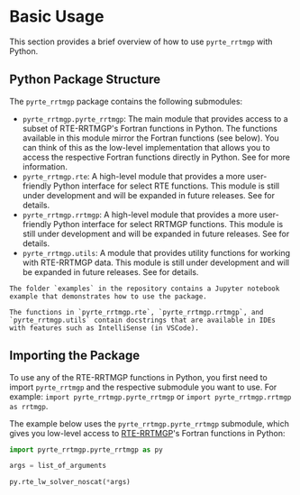 # Basic Usage

This section provides a brief overview of how to use `pyrte_rrtmgp` with Python.

## Python Package Structure

The `pyrte_rrtmgp` package contains the following submodules:

- `pyrte_rrtmgp.pyrte_rrtmgp`: The main module that provides access to a subset of RTE-RRTMGP's Fortran functions in Python. The functions available in this module mirror the Fortran functions (see below). You can think of this as the low-level implementation that allows you to access the respective Fortran functions directly in Python. See [](low_level_interface) for more information.
- `pyrte_rrtmgp.rte`: A high-level module that provides a more user-friendly Python interface for select RTE functions. This module is still under development and will be expanded in future releases. See [](module_ref) for details.
- `pyrte_rrtmgp.rrtmgp`: A high-level module that provides a more user-friendly Python interface for select RRTMGP functions. This module is still under development and will be expanded in future releases. See [](module_ref) for details.
- `pyrte_rrtmgp.utils`: A module that provides utility functions for working with RTE-RRTMGP data. This module is still under development and will be expanded in future releases. See [](module_ref) for details.

```{seealso}
The folder `examples` in the repository contains a Jupyter notebook example that demonstrates how to use the package.

The functions in `pyrte_rrtmgp.rte`, `pyrte_rrtmgp.rrtmgp`, and `pyrte_rrtmgp.utils` contain docstrings that are available in IDEs with features such as IntelliSense (in VSCode).
```

## Importing the Package

To use any of the RTE-RRTMGP functions in Python, you first need to import `pyrte_rrtmgp` and the respective submodule you want to use.
For example: ``import pyrte_rrtmgp.pyrte_rrtmgp`` or ``import pyrte_rrtmgp.rrtmgp as rrtmgp``.

The example below uses the `pyrte_rrtmgp.pyrte_rrtmgp` submodule, which gives you low-level access to [RTE-RRTMGP](https://github.com/earth-system-radiation/pyRTE-RRTMGP)'s Fortran functions in Python:

```python
import pyrte_rrtmgp.pyrte_rrtmgp as py

args = list_of_arguments

py.rte_lw_solver_noscat(*args)
```

